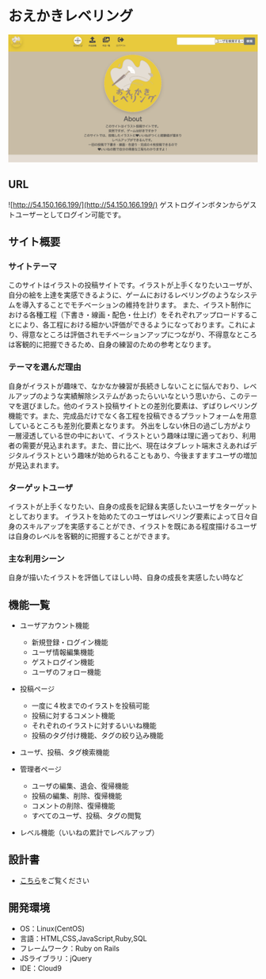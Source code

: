 # おえかきレベリング

![サイトのページ](app/assets/images/introduction.png)

## URL
![http://54.150.166.199/](http://54.150.166.199/)
ゲストログインボタンからゲストユーザーとしてログイン可能です。

## サイト概要
### サイトテーマ
このサイトはイラストの投稿サイトです。イラストが上手くなりたいユーザが、自分の絵を上達を実感できるように、ゲームにおけるレベリングのようなシステムを導入することでモチベーションの維持を計ります。
また、イラスト制作における各種工程（下書き・線画・配色・仕上げ）をそれぞれアップロードすることにより、各工程における細かい評価ができるようになっております。これにより、得意なところは評価されモチベーションアップにつながり、不得意なところは客観的に把握できるため、自身の練習のための参考となります。

### テーマを選んだ理由
自身がイラストが趣味で、なかなか練習が長続きしないことに悩んでおり、レベルアップのような実績解除システムがあったらいいなという思いから、このテーマを選びました。他のイラスト投稿サイトとの差別化要素は、ずばりレベリング機能です。また、完成品だけでなく各工程を投稿できるプラットフォームを用意しているところも差別化要素となります。
外出をしない休日の過ごし方がより一層浸透している世の中において、イラストという趣味は理に適っており、利用者の需要が見込まれます。また、昔に比べ、現在はタブレット端末さえあればデジタルイラストという趣味が始められることもあり、今後ますますユーザの増加が見込まれます。

### ターゲットユーザ
イラストが上手くなりたい、自身の成長を記録＆実感したいユーザをターゲットとしております。
イラストを始めたてのユーザはレベリング要素によって日々自身のスキルアップを実感することができ、イラストを既にある程度描けるユーザは自身のレベルを客観的に把握することができます。

### 主な利用シーン
自身が描いたイラストを評価してほしい時、自身の成長を実感したい時など

## 機能一覧
- ユーザアカウント機能
  - 新規登録・ログイン機能
  - ユーザ情報編集機能
  - ゲストログイン機能
  - ユーザのフォロー機能

- 投稿ページ
  - 一度に４枚までのイラストを投稿可能
  - 投稿に対するコメント機能
  - それぞれのイラストに対するいいね機能
  - 投稿のタグ付け機能、タグの絞り込み機能

- ユーザ、投稿、タグ検索機能

- 管理者ページ
  - ユーザの編集、退会、復帰機能
  - 投稿の編集、削除、復帰機能
  - コメントの削除、復帰機能
  - すべてのユーザ、投稿、タグの閲覧

- レベル機能（いいねの累計でレベルアップ）

## 設計書
- [こちら](https://drive.google.com/file/d/11i_MDkUhcNPyRs4PrNsxC3oig6hZ-f-2/view?usp=sharing)をご覧ください

## 開発環境
- OS：Linux(CentOS)
- 言語：HTML,CSS,JavaScript,Ruby,SQL
- フレームワーク：Ruby on Rails
- JSライブラリ：jQuery
- IDE：Cloud9